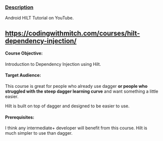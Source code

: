 ### [Description]([CodingWithMitch.com](https://codingwithmitch.com/courses/hilt-dependency-injection/))

Android HILT Tutorial on YouTube.

https://codingwithmitch.com/courses/hilt-dependency-injection/
---

#### **Course Objective:**

Introduction to Dependency Injection using Hilt.

#### **Target Audience:**

This course is great for people who already use dagger **or people who struggled with the steep dagger learning curve** and want something a little easier.

Hilt is built on top of dagger and designed to be easier to use.

#### **Prerequisites:**

I think any intermediate+ developer will benefit from this course. Hilt is much simpler to use than dagger.
